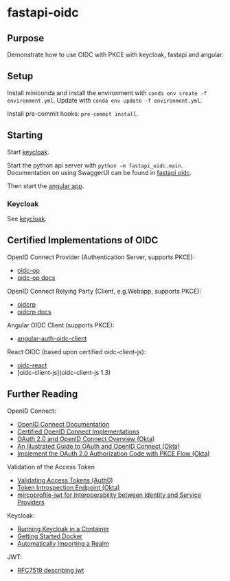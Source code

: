 # fastapi-oidc

## Purpose

Demonstrate how to use OIDC with PKCE with keycloak, fastapi and angular. 

## Setup

Install miniconda and install the environment with `conda env create -f environment.yml`. 
Update with `conda env update -f environment.yml`.

Install pre-commit hooks: `pre-commit install`.

## Starting

Start [keycloak](./keycloak/README_KEYCLOAK.md).

Start the python api server with `python -m fastapi_oidc.main`. Documentation on using 
SwaggerUI can be found in [fastapi oidc](./fastapi_oidc/README_FASTAPI.md).

Then start the [angular app](./angular_client/README_ANGULAR.md).

### Keycloak

See [keycloak](./keycloak/README_KEYCLOAK.md).

## Certified Implementations of OIDC

OpenID Connect Provider (Authentication Server, supports PKCE):
* [oidc-op](https://github.com/IdentityPython/oidc-op)
* [oidc-op docs](https://oidcop.readthedocs.io/en/latest/)

OpenID Connect Relying Party (Client, e.g.Webapp, supports PKCE):
* [oidcrp](https://github.com/IdentityPython/JWTConnect-Python-OidcRP)
* [oidcrp docs](https://oidcrp.readthedocs.io/en/latest/)

Angular OIDC Client (supports PKCE):
* [angular-auth-oidc-client](https://github.com/damienbod/angular-auth-oidc-client)

React OIDC (based upon certified oidc-client-js):
* [oidc-react](https://github.com/bjerkio/oidc-react)
* [oidc-client-js](oidc-client-js 1.3)

## Further Reading

OpenID Connect:
* [OpenID Connect Documentation](https://openid.net/connect/)
* [Certified OpenID Connect Implementations](https://openid.net/developers/certified/)
* [OAuth 2.0 and OpenID Connect Overview (Okta)](https://developer.okta.com/docs/concepts/oauth-openid/)
* [An Illustrated Guide to OAuth and OpenID Connect (Okta)](https://developer.okta.com/blog/2019/10/21/illustrated-guide-to-oauth-and-oidc) 
* [Implement the OAuth 2.0 Authorization Code with PKCE Flow (Okta)](https://developer.okta.com/blog/2019/08/22/okta-authjs-pkce)

Validation of the Access Token
* [Validating Access Tokens (Auth0)](https://auth0.com/docs/secure/tokens/access-tokens/validate-access-tokens)
* [Token Introspection Endpoint (Okta)](https://www.oauth.com/oauth2-servers/token-introspection-endpoint/)
* [mircoprofile-jwt for Interoperability between Identity and Service Providers](https://github.com/eclipse/microprofile-jwt-auth/blob/master/spec/src/main/asciidoc/interoperability.asciidoc)

Keycloak:
* [Running Keycloak in a Container](https://www.keycloak.org/server/containers)
* [Getting Started Docker](https://www.keycloak.org/getting-started/getting-started-docker)
* [Automatically Importing a Realm](https://keepgrowing.in/tools/keycloak-in-docker-2-how-to-import-a-keycloak-realm/)

JWT:
* [RFC7519 describing jwt](https://www.rfc-editor.org/rfc/rfc7519.html)
